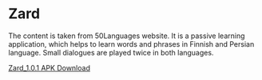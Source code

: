 # Zard


The content is taken from 50Languages website.
It is a passive learning application, which helps to learn words and phrases in Finnish and Persian language.
Small dialogues are played twice in both languages.



[Zard_1.0.1 APK Download](https://drive.google.com/file/d/1QCyRMF8_CNHqSDw7KCxzZBJeNvCIFeM3/view?usp=sharing)
